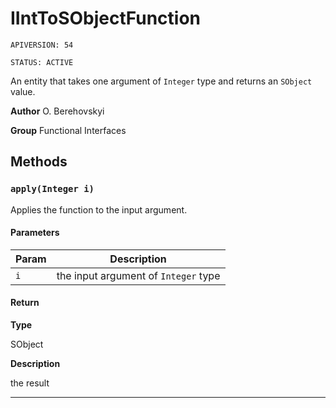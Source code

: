# IIntToSObjectFunction

`APIVERSION: 54`

`STATUS: ACTIVE`

An entity that takes one argument of `Integer` type and returns an `SObject` value.


**Author** O. Berehovskyi


**Group** Functional Interfaces

## Methods
### `apply(Integer i)`

Applies the function to the input argument.

#### Parameters
|Param|Description|
|---|---|
|`i`|the input argument of `Integer` type|

#### Return

**Type**

SObject

**Description**

the result

---

